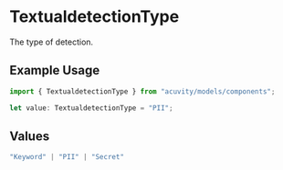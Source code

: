 # TextualdetectionType

The type of detection.

## Example Usage

```typescript
import { TextualdetectionType } from "acuvity/models/components";

let value: TextualdetectionType = "PII";
```

## Values

```typescript
"Keyword" | "PII" | "Secret"
```